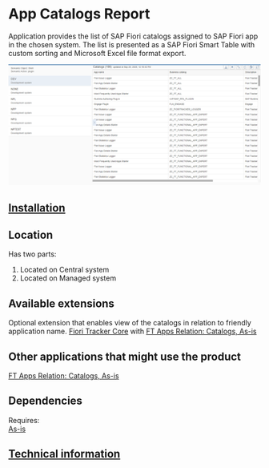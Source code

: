 # App Catalogs Report

Application provides the list of SAP Fiori catalogs assigned to SAP Fiori app in the chosen system. The list is presented as a SAP Fiori Smart Table with custom sorting and Microsoft Excel file format export.

![](res/ac.png) 

## [Installation](inst.md)

## Location
Has two parts:
1. Located on Central system
2. Located on Managed system

## Available extensions
Optional extension that enables view of the catalogs in relation to friendly application name.
[Fiori Tracker Core](../../core/SPS02/main.md) with [FT Apps Relation: Catalogs, As-is](../../ft-apps-rel-catalogs-asis/FPS01/main.md)

## Other applications that might use the product
[FT Apps Relation: Catalogs, As-is](../../ft-apps-rel-catalogs-asis/FPS01/main.md)

## Dependencies
Requires:  
[As-is](../../asis/FPS01/main.md)

## [Technical information](tech.md)


